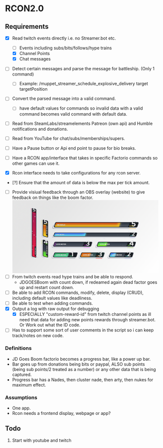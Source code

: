 # RCON2.0

## Requirements

- [x] Read twitch events directly i.e. no Streamer.bot etc.
  - [ ] Events including subs/bits/follows/hype trains
  - [x] Channel Points
  - [x] Chat messages
- [ ] Detect certain messages and parse the message for battleship. (Only 1 command)
  - [ ] Example: /muppet_streamer_schedule_explosive_delivery target targetPosition
- [ ] Convert the parsed message into a valid command.
  - [ ] have default values for commands so invalid data with a valid command becomes valid command with default data.
- [ ] Read from SteamLabs/streamelements Patreon (own api) and Humble notifications and donations.
- [ ] Read from YouTube for chat/subs/memberships/supers.
- [ ] Have a Pause button or Api end point to pause for bio breaks.

- [ ] Have a RCON app/interface that takes in specific Factorio commands so other games can use it.
- [x] Rcon interface needs to take configurations for any rcon server.
- [?] Ensure that the amount of data is below the max per tick amount.

- [ ] Provide visiual feedback through an OBS overlay (website) to give feedback on things like the boom factor.
      ![Example of OBS overlay](./docs/Example_visual_feedback.png)
- [ ] From twitch events read hype trains and be able to respond.
  - JDGOESBoom with count down, if redeamed again dead factor goes up and restart count down.
- [ ] Be able to add RCON commands, modify, delete, display (CRUD), including default values like deadliness.
- [ ] Be able to test when adding commands.
- [x] Output a log with raw output for debugging
  - [x] ESPECIALLY "custom-reward-id" from twitch channel points as ill need that data for adding new points rewards through streamer.bot. Or Work out what the ID code.
- [ ] Has to support some sort of user comments in the script so i can keep track/notes on new code.

### Definitions

- JD Goes Boom factorio becomes a progress bar, like a power up bar.
- Bar goes up from donations being bits or paypal, ALSO sub points (being sub points/2 treated as a number) or any other data that is being captured.
- Progress bar has a Nades, then cluster nade, then arty, then nukes for maximum effect.

### Assumptions

- One app.
- Rcon needs a frontend display, webpage or app?

## Todo

1. Start with youtube and twitch
